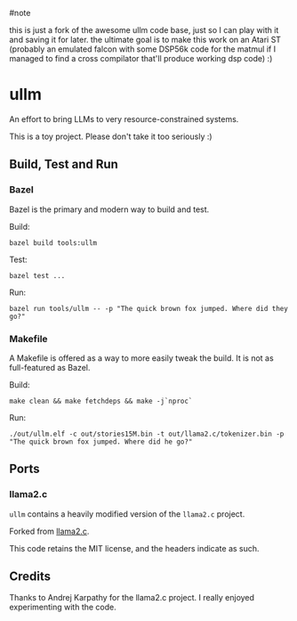 #note

this is just a fork of the awesome ullm code base, just so I can play with it and saving it for later.
the ultimate goal is to make this work on an Atari ST (probably an emulated falcon with some DSP56k code for the matmul if I managed to find a cross compilator that'll produce working dsp code) :) 


# ullm

An effort to bring LLMs to very resource-constrained systems.

This is a toy project. Please don't take it too seriously :)

## Build, Test and Run

### Bazel

Bazel is the primary and modern way to build and test.

Build:

```
bazel build tools:ullm
```

Test:

```
bazel test ...
```

Run:

```
bazel run tools/ullm -- -p "The quick brown fox jumped. Where did they go?"
```

### Makefile

A Makefile is offered as a way to more easily tweak the build. It is not as
full-featured as Bazel.

Build:

```
make clean && make fetchdeps && make -j`nproc`
```

Run:

```
./out/ullm.elf -c out/stories15M.bin -t out/llama2.c/tokenizer.bin -p "The quick brown fox jumped. Where did he go?"
```

## Ports

### llama2.c

`ullm` contains a heavily modified version of the `llama2.c` project.

Forked from [llama2.c](https://github.com/karpathy/llama2.c/tree/350e04fe35433e6d2941dce5a1f53308f87058eb).

This code retains the MIT license, and the headers indicate as such.

## Credits

Thanks to Andrej Karpathy for the llama2.c project. I really enjoyed
experimenting with the code.
